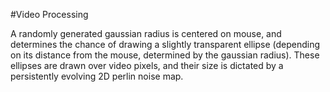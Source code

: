 #Video Processing

A randomly generated gaussian radius is centered on mouse, and determines the chance of drawing a slightly transparent ellipse (depending on its distance from the mouse, determined by the gaussian radius). These ellipses are drawn over video pixels, and their size is dictated by a persistently evolving 2D perlin noise map.
